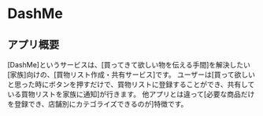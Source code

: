 # DashMe

## アプリ概要
[DashMe]というサービスは、[買ってきて欲しい物を伝える手間]を解決したい[家族]向けの、[買物リスト作成・共有サービス]です。
ユーザーは[買って欲しいと思った時にボタンを押すだけで、買物リストに登録することができ、共有している買物リストを家族に通知]が行きます。
他アプリとは違って[必要な商品だけを登録でき、店舗別にカテゴライズできるのが]特徴です。
